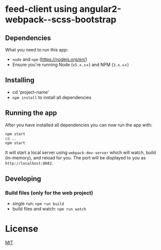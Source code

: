 # feed-client using angular2-webpack--scss-bootstrap

## Dependencies

What you need to run this app:
* `node` and `npm` (https://nodejs.org/en/)
* Ensure you're running Node (`v5.x.x`+) and NPM (`3.x.x`+)

## Installing
* cd 'project-name'
* `npm install` to install all dependencies


## Running the app

After you have installed all dependencies you can now run the app with:

```bash
npm start
cd ..
npm start
```

It will start a local server using `webpack-dev-server` which will watch, build (in-memory), and reload for you. The port will be displayed to you as `http://localhost:8082`.

## Developing

### Build files (only for the web project)

* single run: `npm run build`
* build files and watch: `npm run watch`

# License

[MIT](/LICENSE)
